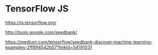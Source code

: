 # TensorFlow JS


https://js.tensorflow.org/


http://tools.google.com/seedbank/



https://medium.com/tensorflow/seedbank-discover-machine-learning-examples-2ff894542b57?linkId=54191031


